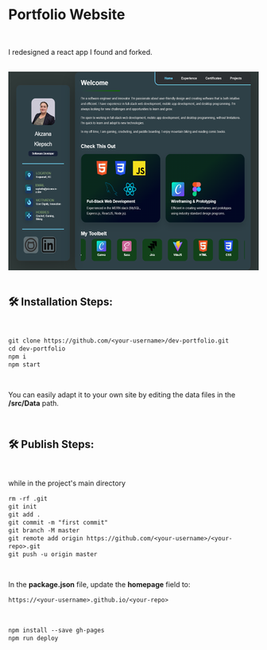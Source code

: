 <h1 align="left" id="title">Portfolio Website</h1>
<br>
<p id="description">I redesigned a react app I found and forked.</p>


<br>

<img src="./src/assets/portfolio.png" alt="project-screenshot" width="900" height="400/">
<br><br>
<h2>🛠️ Installation Steps:</h2>
<br>


```
git clone https://github.com/<your-username>/dev-portfolio.git
cd dev-portfolio
npm i
npm start
```
<br>

You can easily adapt it to your own site by editing the data files in the **/src/Data** path.

<br>


<h2>🛠 Publish Steps:</h2>
<br>

while in the project's main directory

```
rm -rf .git
git init
git add .
git commit -m "first commit"
git branch -M master
git remote add origin https://github.com/<your-username>/<your-repo>.git
git push -u origin master
```
<br>

In the **package.json** file, update the **homepage** field to: 

```
https://<your-username>.github.io/<your-repo>
```

<br>

```
npm install --save gh-pages
npm run deploy
```
